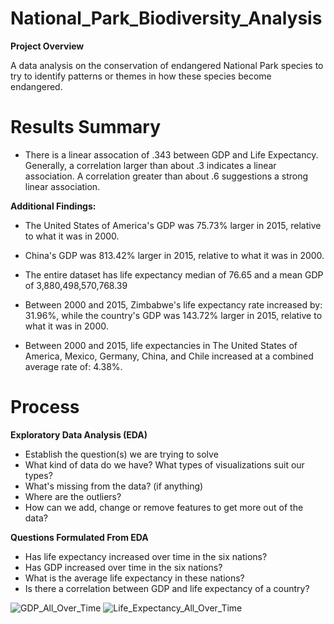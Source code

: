 # National_Park_Biodiversity_Analysis

**Project Overview**

A data analysis on the conservation of endangered National Park species to try to identify patterns or themes in how these species become endangered.



Results Summary
=======================
* There is a linear assocation of .343 between GDP and Life Expectancy. Generally, a correlation larger than about .3 indicates a linear association. A correlation greater than about .6 suggestions a strong linear association.

**Additional Findings:**

* The United States of America's GDP was 75.73% larger in 2015, relative to what it was in 2000.

* China's GDP was 813.42% larger in 2015, relative to what it was in 2000.

* The entire dataset has life expectancy median of 76.65 and a mean GDP of 3,880,498,570,768.39

* Between 2000 and 2015, Zimbabwe's life expectancy rate increased by: 31.96%, while the country's GDP was 143.72% larger in 2015, relative to what it was in 2000.

* Between 2000 and 2015, life expectancies in The United States of America, Mexico, Germany, China, and Chile increased at a combined average rate of: 4.38%.

Process
=======================


**Exploratory Data Analysis (EDA)**
 * Establish the question(s) we are trying to solve
 * What kind of data do we have? What types of visualizations suit our types?
 * What's missing from the data? (if anything)
 * Where are the outliers?
 * How can we add, change or remove features to get more out of the data?

**Questions Formulated From EDA**

 * Has life expectancy increased over time in the six nations?
 * Has GDP increased over time in the six nations?
 * What is the average life expectancy in these nations?
 * Is there a correlation between GDP and life expectancy of a country?

![GDP_All_Over_Time](https://user-images.githubusercontent.com/71391244/126052540-14b8d61d-faf8-490d-ac2b-8277e7ed6d04.png)
![Life_Expectancy_All_Over_Time](https://user-images.githubusercontent.com/71391244/126052543-532d1498-97d9-4f8e-ad9d-5527df3d4635.png)